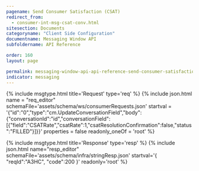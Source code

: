 ```yaml
---
pagename: Send Consumer Satisfaction (CSAT)
redirect_from:
  - consumer-int-msg-csat-conv.html
sitesection: Documents
categoryname: "Client Side Configuration"
documentname: Messaging Window API
subfoldername: API Reference

order: 160
layout: page

permalink: messaging-window-api-api-reference-send-consumer-satisfaction-csat.html
indicator: messaging
---
```


{% include msgtype.html title='Request' type='req' %}
{% include json.html name = "req_editor"
        schemaFile='assets/schema/ws/consumerRequests.json'
	startval = '{"id":"0","type":"cm.UpdateConversationField","body":{"conversationId":"id","conversationField":[{"field":"CSATRate","csatRate":1,"csatResolutionConfirmation":false,"status":"FILLED"}]}}'
	properties = false
	readonly_oneOf = 'root' %}

{% include msgtype.html title='Response' type='resp' %}
{% include json.html name="resp_editor"
	schemaFile='assets/schema/infra/stringResp.json'
	startval='{ "reqId":"A3HC", "code":200 }'
	readonly='root' %}
